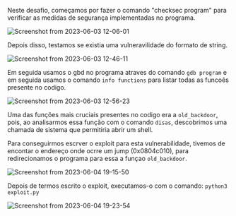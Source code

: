 Neste desafio, começamos por fazer o comando "checksec program" para verificar as medidas de segurança implementadas no programa.

![Screenshot from 2023-06-03 12-06-01](https://github.com/DCC-FCUP-SP/sp2223-t01g06/assets/124071367/ada593c9-be72-4458-99ed-8d5d9ad43a82)

Depois disso, testamos se existia uma vulneravilidade do formato de string.

![Screenshot from 2023-06-03 12-46-11](https://github.com/DCC-FCUP-SP/sp2223-t01g06/assets/124071367/5c5066d5-651f-4dba-9ae8-d97597a3e54b)

Em seguida usamos o gbd no programa atraves do comando ``` gdb program ```  e em seguida usamos o comando ``` info functions ``` para listar todas as funcoẽs presente no codigo.

![Screenshot from 2023-06-03 12-56-23](https://github.com/DCC-FCUP-SP/sp2223-t01g06/assets/124071367/aa844ca5-3088-4066-ab52-81b315e313a5)

Uma das funções mais cruciais presentes no codigo era a ```old_backdoor```, pois, ao analisarmos essa função com o comando ```disas```, descobrimos uma chamada de sistema que permitiria abrir um shell. 

Para conseguirmos escrver o exploit para esta vulnerabilidade, tivemos de encontar o endereço onde ocrre um jump (0x0804c010), para redirecionamos o programa para essa a funçao ```old_backdoor```.

![Screenshot from 2023-06-04 19-15-50](https://github.com/DCC-FCUP-SP/sp2223-t01g06/assets/124071367/1c08e631-10ac-400b-880d-b7e31a7c9ae2)

Depois de termos escrito o exploit, executamos-o com o comando:
               ```python3 exploit.py```
               
 ![Screenshot from 2023-06-04 19-23-54](https://github.com/DCC-FCUP-SP/sp2223-t01g06/assets/124071367/2d9addd1-1293-4ab0-be94-81da42302467)


